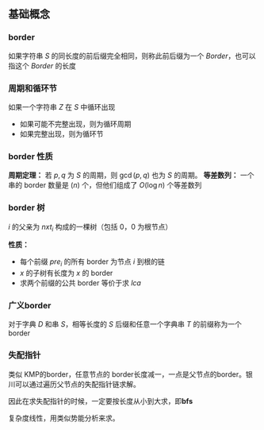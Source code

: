 ## 基础概念
### border
如果字符串 $S$ 的同长度的前后缀完全相同，则称此前后缀为一个 $Border$，也可以指这个 $Border$ 的长度

### 周期和循环节
如果一个字符串 $Z$ 在 $S$ 中循环出现
- 如果可能不完整出现，则为循环周期
- 如果完整出现，则为循环节

### border 性质
**周期定理：** 若 $p,q$ 为 $S$ 的周期，则 $\gcd(p,q)$ 也为 $S$ 的周期。
**等差数列：** 一个串的 border 数量是 $(n)$ 个，但他们组成了 $O( \log n)$ 个等差数列

### border 树
$i$ 的父亲为 $nxt_i$ 构成的一棵树（包括 $0$，$0$ 为根节点）

**性质：**
- 每个前缀 $pre_i$ 的所有 border 为节点 $i$ 到根的链
- $x$ 的子树有长度为 $x$ 的 border
- 求两个前缀的公共 border 等价于求 $lca$

### 广义border
对于字典 $D$ 和串 $S$，相等长度的 $S$ 后缀和任意一个字典串 $T$ 的前缀称为一个border

### 失配指针
类似 KMP的border，任意节点的 border长度减一，一点是父节点的border。银川可以通过遍历父节点的失配指针链求解。

因此在求失配指针的时候，一定要按长度从小到大求，即**bfs**

复杂度线性，用类似势能分析来求。